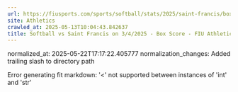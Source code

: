 ```yaml
---
url: https://fiusports.com/sports/softball/stats/2025/saint-francis/boxscore/12802/
site: Athletics
crawled_at: 2025-05-13T10:04:43.842637
title: Softball vs Saint Francis on 3/4/2025 - Box Score - FIU Athletics
---
```

normalized_at: 2025-05-22T17:17:22.405777
normalization_changes: Added trailing slash to directory path

Error generating fit markdown: '<' not supported between instances of 'int' and 'str'